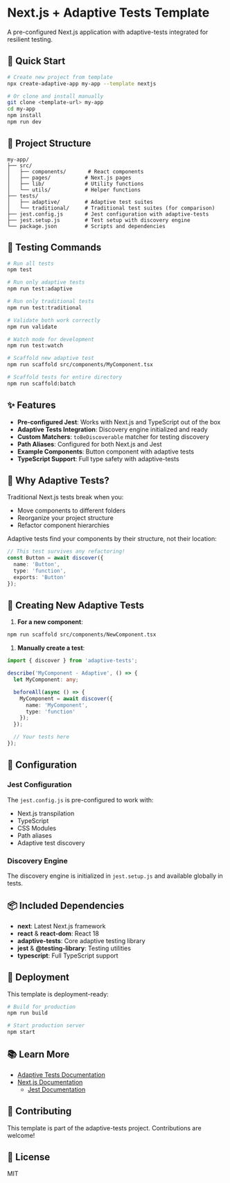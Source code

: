 # Next.js + Adaptive Tests Template

A pre-configured Next.js application with adaptive-tests integrated for resilient testing.

## 🚀 Quick Start

```bash
# Create new project from template
npx create-adaptive-app my-app --template nextjs

# Or clone and install manually
git clone <template-url> my-app
cd my-app
npm install
npm run dev
```

## 📁 Project Structure

```text
my-app/
├── src/
│   ├── components/       # React components
│   ├── pages/           # Next.js pages
│   ├── lib/             # Utility functions
│   └── utils/           # Helper functions
├── tests/
│   ├── adaptive/        # Adaptive test suites
│   └── traditional/     # Traditional test suites (for comparison)
├── jest.config.js       # Jest configuration with adaptive-tests
├── jest.setup.js        # Test setup with discovery engine
└── package.json         # Scripts and dependencies
```

## 🧪 Testing Commands

```bash
# Run all tests
npm test

# Run only adaptive tests
npm run test:adaptive

# Run only traditional tests
npm run test:traditional

# Validate both work correctly
npm run validate

# Watch mode for development
npm run test:watch

# Scaffold new adaptive test
npm run scaffold src/components/MyComponent.tsx

# Scaffold tests for entire directory
npm run scaffold:batch
```

## ✨ Features

- **Pre-configured Jest**: Works with Next.js and TypeScript out of the box
- **Adaptive Tests Integration**: Discovery engine initialized and ready
- **Custom Matchers**: `toBeDiscoverable` matcher for testing discovery
- **Path Aliases**: Configured for both Next.js and Jest
- **Example Components**: Button component with adaptive tests
- **TypeScript Support**: Full type safety with adaptive-tests

## 🎯 Why Adaptive Tests?

Traditional Next.js tests break when you:

- Move components to different folders
- Reorganize your project structure
- Refactor component hierarchies

Adaptive tests find your components by their structure, not their location:

```typescript
// This test survives any refactoring!
const Button = await discover({
  name: 'Button',
  type: 'function',
  exports: 'Button'
});
```

## 📝 Creating New Adaptive Tests

1. **For a new component**:

```bash
npm run scaffold src/components/NewComponent.tsx
```

1. **Manually create a test**:

```typescript
import { discover } from 'adaptive-tests';

describe('MyComponent - Adaptive', () => {
  let MyComponent: any;

  beforeAll(async () => {
    MyComponent = await discover({
      name: 'MyComponent',
      type: 'function'
    });
  });

  // Your tests here
});
```

## 🔧 Configuration

### Jest Configuration

The `jest.config.js` is pre-configured to work with:

- Next.js transpilation
- TypeScript
- CSS Modules
- Path aliases
- Adaptive test discovery

### Discovery Engine

The discovery engine is initialized in `jest.setup.js` and available globally in tests.

## 📦 Included Dependencies

- **next**: Latest Next.js framework
- **react** & **react-dom**: React 18
- **adaptive-tests**: Core adaptive testing library
- **jest** & **@testing-library**: Testing utilities
- **typescript**: Full TypeScript support

## 🚀 Deployment

This template is deployment-ready:

```bash
# Build for production
npm run build

# Start production server
npm start
```

## 📚 Learn More

- [Adaptive Tests Documentation](https://github.com/anon57396/adaptive-tests)
- [Next.js Documentation](https://nextjs.org/docs)
  - [Jest Documentation](https://jestjs.io/docs/getting-started)

## 🤝 Contributing

This template is part of the adaptive-tests project. Contributions are welcome!

## 📄 License

MIT
